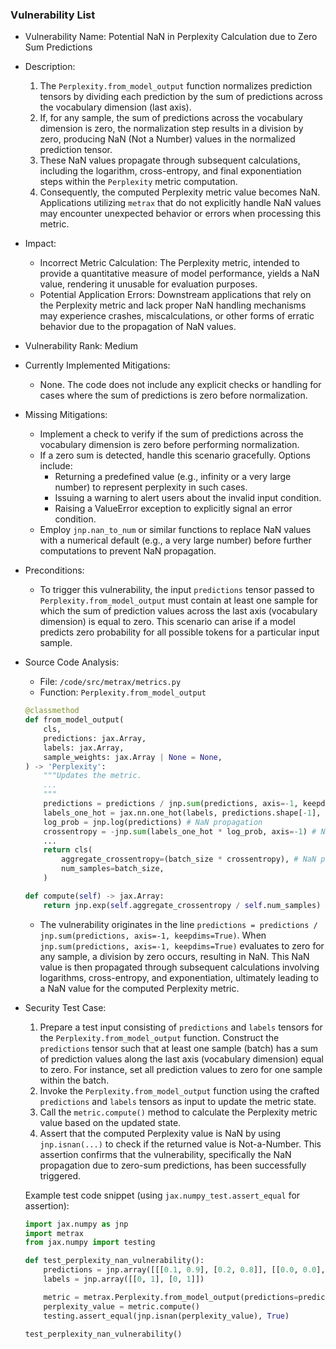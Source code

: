 ### Vulnerability List

- Vulnerability Name: Potential NaN in Perplexity Calculation due to Zero Sum Predictions
- Description:
    1. The `Perplexity.from_model_output` function normalizes prediction tensors by dividing each prediction by the sum of predictions across the vocabulary dimension (last axis).
    2. If, for any sample, the sum of predictions across the vocabulary dimension is zero, the normalization step results in a division by zero, producing NaN (Not a Number) values in the normalized prediction tensor.
    3. These NaN values propagate through subsequent calculations, including the logarithm, cross-entropy, and final exponentiation steps within the `Perplexity` metric computation.
    4. Consequently, the computed Perplexity metric value becomes NaN. Applications utilizing `metrax` that do not explicitly handle NaN values may encounter unexpected behavior or errors when processing this metric.
- Impact:
    - Incorrect Metric Calculation: The Perplexity metric, intended to provide a quantitative measure of model performance, yields a NaN value, rendering it unusable for evaluation purposes.
    - Potential Application Errors: Downstream applications that rely on the Perplexity metric and lack proper NaN handling mechanisms may experience crashes, miscalculations, or other forms of erratic behavior due to the propagation of NaN values.
- Vulnerability Rank: Medium
- Currently Implemented Mitigations:
    - None. The code does not include any explicit checks or handling for cases where the sum of predictions is zero before normalization.
- Missing Mitigations:
    - Implement a check to verify if the sum of predictions across the vocabulary dimension is zero before performing normalization.
    - If a zero sum is detected, handle this scenario gracefully. Options include:
        - Returning a predefined value (e.g., infinity or a very large number) to represent perplexity in such cases.
        - Issuing a warning to alert users about the invalid input condition.
        - Raising a ValueError exception to explicitly signal an error condition.
    - Employ `jnp.nan_to_num` or similar functions to replace NaN values with a numerical default (e.g., a very large number) before further computations to prevent NaN propagation.
- Preconditions:
    - To trigger this vulnerability, the input `predictions` tensor passed to `Perplexity.from_model_output` must contain at least one sample for which the sum of prediction values across the last axis (vocabulary dimension) is equal to zero. This scenario can arise if a model predicts zero probability for all possible tokens for a particular input sample.
- Source Code Analysis:
    - File: `/code/src/metrax/metrics.py`
    - Function: `Perplexity.from_model_output`
    ```python
    @classmethod
    def from_model_output(
        cls,
        predictions: jax.Array,
        labels: jax.Array,
        sample_weights: jax.Array | None = None,
    ) -> 'Perplexity':
        """Updates the metric.
        ...
        """
        predictions = predictions / jnp.sum(predictions, axis=-1, keepdims=True) # Line causing potential NaN
        labels_one_hot = jax.nn.one_hot(labels, predictions.shape[-1], axis=-1)
        log_prob = jnp.log(predictions) # NaN propagation
        crossentropy = -jnp.sum(labels_one_hot * log_prob, axis=-1) # NaN propagation
        ...
        return cls(
            aggregate_crossentropy=(batch_size * crossentropy), # NaN propagation
            num_samples=batch_size,
        )

    def compute(self) -> jax.Array:
        return jnp.exp(self.aggregate_crossentropy / self.num_samples) # Final NaN value
    ```
    - The vulnerability originates in the line `predictions = predictions / jnp.sum(predictions, axis=-1, keepdims=True)`. When `jnp.sum(predictions, axis=-1, keepdims=True)` evaluates to zero for any sample, a division by zero occurs, resulting in NaN. This NaN value is then propagated through subsequent calculations involving logarithms, cross-entropy, and exponentiation, ultimately leading to a NaN value for the computed Perplexity metric.
- Security Test Case:
    1. Prepare a test input consisting of `predictions` and `labels` tensors for the `Perplexity.from_model_output` function. Construct the `predictions` tensor such that at least one sample (batch) has a sum of prediction values along the last axis (vocabulary dimension) equal to zero. For instance, set all prediction values to zero for one sample within the batch.
    2. Invoke the `Perplexity.from_model_output` function using the crafted `predictions` and `labels` tensors as input to update the metric state.
    3. Call the `metric.compute()` method to calculate the Perplexity metric value based on the updated state.
    4. Assert that the computed Perplexity value is NaN by using `jnp.isnan(...)` to check if the returned value is Not-a-Number. This assertion confirms that the vulnerability, specifically the NaN propagation due to zero-sum predictions, has been successfully triggered.

    Example test code snippet (using `jax.numpy_test.assert_equal` for assertion):
    ```python
    import jax.numpy as jnp
    import metrax
    from jax.numpy import testing

    def test_perplexity_nan_vulnerability():
        predictions = jnp.array([[[0.1, 0.9], [0.2, 0.8]], [[0.0, 0.0], [0.0, 0.0]]]) # second batch sum to zero
        labels = jnp.array([[0, 1], [0, 1]])

        metric = metrax.Perplexity.from_model_output(predictions=predictions, labels=labels)
        perplexity_value = metric.compute()
        testing.assert_equal(jnp.isnan(perplexity_value), True)

    test_perplexity_nan_vulnerability()
    ```